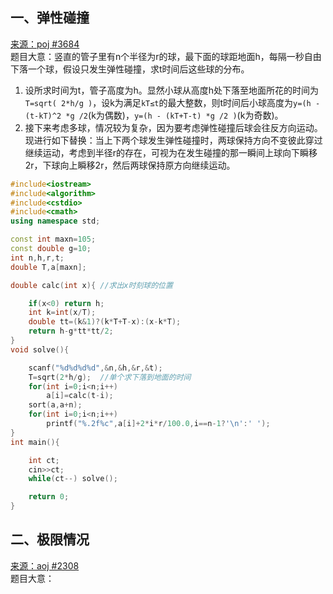 ## 一、弹性碰撞
<a href="http://poj.org/problem?id=3684">来源：poj #3684</a><br>
题目大意：竖直的管子里有n个半径为r的球，最下面的球距地面h，每隔一秒自由下落一个球，假设只发生弹性碰撞，求t时间后这些球的分布。
1. 设所求时间为t，管子高度为h。显然小球从高度h处下落至地面所花的时间为`T=sqrt( 2*h/g )`，设k为满足`kT≤t`的最大整数，则t时间后小球高度为`y=(h - (t-kT)^2 *g /2`(k为偶数)，`y=(h - (kT+T-t) *g /2 )`(k为奇数)。
2. 接下来考虑多球，情况较为复杂，因为要考虑弹性碰撞后球会往反方向运动。现进行如下替换：当上下两个球发生弹性碰撞时，两球保持方向不变彼此穿过继续运动，考虑到半径r的存在，可视为在发生碰撞的那一瞬间上球向下瞬移2r，下球向上瞬移2r，然后两球保持原方向继续运动。

```c++
#include<iostream>
#include<algorithm>
#include<cstdio>
#include<cmath>
using namespace std;

const int maxn=105;
const double g=10;
int n,h,r,t;
double T,a[maxn];

double calc(int x){ //求出x时刻球的位置

    if(x<0) return h;
    int k=int(x/T);
    double tt=(k&1)?(k*T+T-x):(x-k*T);
    return h-g*tt*tt/2;
}
void solve(){

    scanf("%d%d%d%d",&n,&h,&r,&t);
    T=sqrt(2*h/g);  //单个求下落到地面的时间
    for(int i=0;i<n;i++)
        a[i]=calc(t-i);
    sort(a,a+n);
    for(int i=0;i<n;i++)
        printf("%.2f%c",a[i]+2*i*r/100.0,i==n-1?'\n':' ');
}
int main(){

    int ct;
    cin>>ct;
    while(ct--) solve();

    return 0;
}
```
## 二、极限情况
<a href="http://acm-icpc.aitea.net/">来源：aoj #2308</a><br>
题目大意：